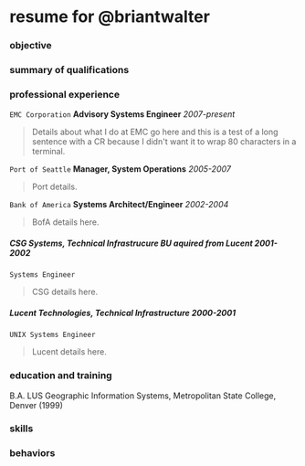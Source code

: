 # resume for @briantwalter

### objective

### summary of qualifications

### professional experience
`EMC Corporation` **Advisory Systems Engineer** *2007-present*
> Details about what I do at EMC go here and this is a test of a long sentence
with a CR because I didn't want it to wrap 80 characters in a terminal.

`Port of Seattle` **Manager, System Operations** *2005-2007*
> Port details.

`Bank of America` **Systems Architect/Engineer** *2002-2004*
> BofA details here.

##### CSG Systems, Technical Infrastrucure *BU aquired from Lucent* 2001-2002
`Systems Engineer`
> CSG details here.

##### Lucent Technologies, Technical Infrastructure 2000-2001
`UNIX Systems Engineer`
> Lucent details here.

### education and training
B.A. LUS Geographic Information Systems, Metropolitan State College, Denver (1999)

### skills

### behaviors
